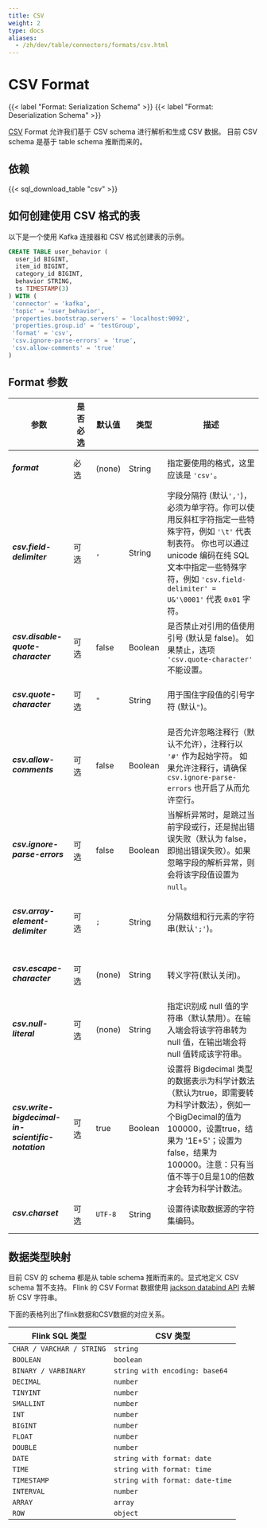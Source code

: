 ```yaml
---
title: CSV
weight: 2
type: docs
aliases:
  - /zh/dev/table/connectors/formats/csv.html
---
```

<!--
Licensed to the Apache Software Foundation (ASF) under one
or more contributor license agreements.  See the NOTICE file
distributed with this work for additional information
regarding copyright ownership.  The ASF licenses this file
to you under the Apache License, Version 2.0 (the
"License"); you may not use this file except in compliance
with the License.  You may obtain a copy of the License at

  http://www.apache.org/licenses/LICENSE-2.0

Unless required by applicable law or agreed to in writing,
software distributed under the License is distributed on an
"AS IS" BASIS, WITHOUT WARRANTIES OR CONDITIONS OF ANY
KIND, either express or implied.  See the License for the
specific language governing permissions and limitations
under the License.
-->

# CSV Format

{{< label "Format: Serialization Schema" >}}
{{< label "Format: Deserialization Schema" >}}

[CSV](https://zh.wikipedia.org/wiki/%E9%80%97%E5%8F%B7%E5%88%86%E9%9A%94%E5%80%BC) Format 允许我们基于 CSV schema 进行解析和生成 CSV 数据。 目前 CSV schema 是基于 table schema 推断而来的。

依赖
------------

{{< sql_download_table "csv" >}}

如何创建使用 CSV 格式的表
----------------


以下是一个使用 Kafka 连接器和 CSV 格式创建表的示例。

```sql
CREATE TABLE user_behavior (
  user_id BIGINT,
  item_id BIGINT,
  category_id BIGINT,
  behavior STRING,
  ts TIMESTAMP(3)
) WITH (
 'connector' = 'kafka',
 'topic' = 'user_behavior',
 'properties.bootstrap.servers' = 'localhost:9092',
 'properties.group.id' = 'testGroup',
 'format' = 'csv',
 'csv.ignore-parse-errors' = 'true',
 'csv.allow-comments' = 'true'
)
```

Format 参数
----------------

<table class="table table-bordered">
    <thead>
      <tr>
        <th class="text-left" style="width: 25%">参数</th>
        <th class="text-center" style="width: 10%">是否必选</th>
        <th class="text-center" style="width: 10%">默认值</th>
        <th class="text-center" style="width: 10%">类型</th>
        <th class="text-center" style="width: 45%">描述</th>
      </tr>
    </thead>
    <tbody>
    <tr>
      <td><h5>format</h5></td>
      <td>必选</td>
      <td style="word-wrap: break-word;">(none)</td>
      <td>String</td>
      <td>指定要使用的格式，这里应该是 <code>'csv'</code>。</td>
    </tr>
    <tr>
      <td><h5>csv.field-delimiter</h5></td>
      <td>可选</td>
      <td style="word-wrap: break-word;"><code>,</code></td>
      <td>String</td>
      <td>字段分隔符 (默认<code>','</code>)，必须为单字符。你可以使用反斜杠字符指定一些特殊字符，例如 <code>'\t'</code> 代表制表符。
      你也可以通过 unicode 编码在纯 SQL 文本中指定一些特殊字符，例如 <code>'csv.field-delimiter' = U&'\0001'</code> 代表 <code>0x01</code> 字符。
      </td>
    </tr>
    <tr>
      <td><h5>csv.disable-quote-character</h5></td>
      <td>可选</td>
      <td style="word-wrap: break-word;">false</td>
      <td>Boolean</td>
      <td>是否禁止对引用的值使用引号 (默认是 false)。 如果禁止，选项 <code>'csv.quote-character'</code> 不能设置。</td>
    </tr>
    <tr>
      <td><h5>csv.quote-character</h5></td>
      <td>可选</td>
      <td style="word-wrap: break-word;"><code>"</code></td>
      <td>String</td>
      <td>用于围住字段值的引号字符 (默认<code>"</code>)。</td>
    </tr>
    <tr>
      <td><h5>csv.allow-comments</h5></td>
      <td>可选</td>
      <td style="word-wrap: break-word;">false</td>
      <td>Boolean</td>
      <td>是否允许忽略注释行（默认不允许），注释行以 <code>'#'</code> 作为起始字符。
      如果允许注释行，请确保 <code>csv.ignore-parse-errors</code> 也开启了从而允许空行。 
      </td>
    </tr>
    <tr>
      <td><h5>csv.ignore-parse-errors</h5></td>
      <td>可选</td>
      <td style="word-wrap: break-word;">false</td>
      <td>Boolean</td>
    <td>当解析异常时，是跳过当前字段或行，还是抛出错误失败（默认为 false，即抛出错误失败）。如果忽略字段的解析异常，则会将该字段值设置为<code>null</code>。</td>
    </tr>
    <tr>
      <td><h5>csv.array-element-delimiter</h5></td>
      <td>可选</td>
      <td style="word-wrap: break-word;"><code>;</code></td>
      <td>String</td>
      <td>分隔数组和行元素的字符串(默认<code>';'</code>)。</td>
    </tr>
    <tr>
      <td><h5>csv.escape-character</h5></td>
      <td>可选</td>
      <td style="word-wrap: break-word;">(none)</td>
      <td>String</td>
      <td>转义字符(默认关闭)。</td>
    </tr>
    <tr>
      <td><h5>csv.null-literal</h5></td>
      <td>可选</td>
      <td style="word-wrap: break-word;">(none)</td>
      <td>String</td>
      <td>指定识别成 null 值的字符串（默认禁用）。在输入端会将该字符串转为 null 值，在输出端会将 null 值转成该字符串。</td>
    </tr>
    <tr>
      <td><h5>csv.write-bigdecimal-in-scientific-notation</h5></td>
      <td>可选</td>
      <td style="word-wrap: break-word;">true</td>
      <td>Boolean</td>
      <td>设置将 Bigdecimal 类型的数据表示为科学计数法（默认为true，即需要转为科学计数法），例如一个BigDecimal的值为100000，设置true，结果为 '1E+5'；设置为false，结果为 100000。注意：只有当值不等于0且是10的倍数才会转为科学计数法。</td>
    </tr>
    <tr>
      <td><h5>csv.charset</h5></td>
      <td>可选</td>
      <td style="word-wrap: break-word;"><code>UTF-8</code></td>
      <td>String</td>
      <td>设置待读取数据源的字符集编码。</td>
    </tr>
    </tbody>
</table>

数据类型映射
----------------

目前 CSV 的 schema 都是从 table schema 推断而来的。显式地定义 CSV schema 暂不支持。
Flink 的 CSV Format 数据使用 [jackson databind API](https://github.com/FasterXML/jackson-databind) 去解析 CSV 字符串。

下面的表格列出了flink数据和CSV数据的对应关系。

<table class="table table-bordered">
    <thead>
      <tr>
        <th class="text-left">Flink SQL 类型</th>
        <th class="text-left">CSV 类型</th>
      </tr>
    </thead>
    <tbody>
    <tr>
      <td><code>CHAR / VARCHAR / STRING</code></td>
      <td><code>string</code></td>
    </tr>
    <tr>
      <td><code>BOOLEAN</code></td>
      <td><code>boolean</code></td>
    </tr>
    <tr>
      <td><code>BINARY / VARBINARY</code></td>
      <td><code>string with encoding: base64</code></td>
    </tr>
    <tr>
      <td><code>DECIMAL</code></td>
      <td><code>number</code></td>
    </tr>
    <tr>
      <td><code>TINYINT</code></td>
      <td><code>number</code></td>
    </tr>
    <tr>
      <td><code>SMALLINT</code></td>
      <td><code>number</code></td>
    </tr>
    <tr>
      <td><code>INT</code></td>
      <td><code>number</code></td>
    </tr>
    <tr>
      <td><code>BIGINT</code></td>
      <td><code>number</code></td>
    </tr>
    <tr>
      <td><code>FLOAT</code></td>
      <td><code>number</code></td>
    </tr>
    <tr>
      <td><code>DOUBLE</code></td>
      <td><code>number</code></td>
    </tr>
    <tr>
      <td><code>DATE</code></td>
      <td><code>string with format: date</code></td>
    </tr>
    <tr>
      <td><code>TIME</code></td>
      <td><code>string with format: time</code></td>
    </tr>
    <tr>
      <td><code>TIMESTAMP</code></td>
      <td><code>string with format: date-time</code></td>
    </tr>
    <tr>
      <td><code>INTERVAL</code></td>
      <td><code>number</code></td>
    </tr>
    <tr>
      <td><code>ARRAY</code></td>
      <td><code>array</code></td>
    </tr>
    <tr>
      <td><code>ROW</code></td>
      <td><code>object</code></td>
    </tr>
    </tbody>
</table>
